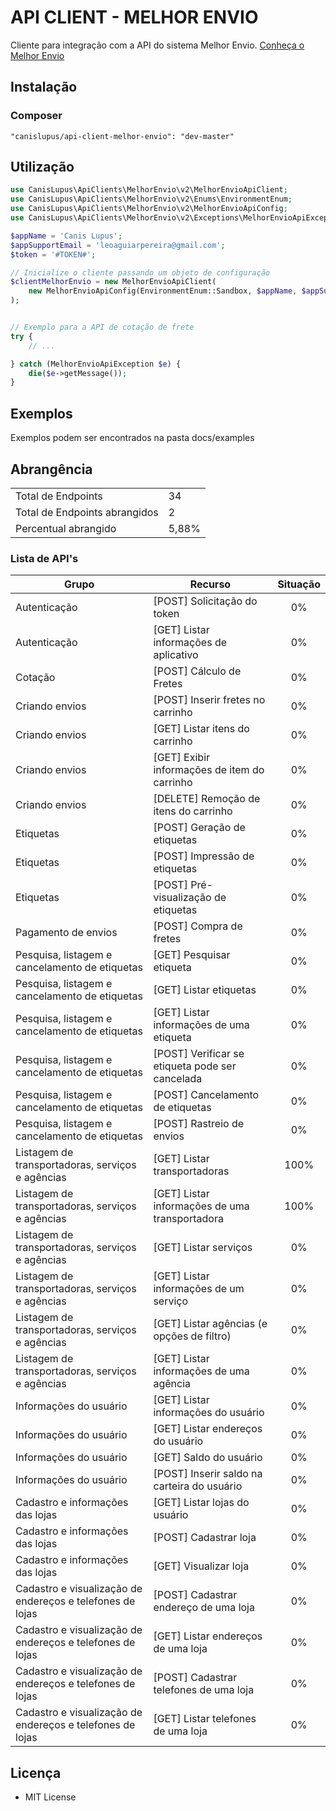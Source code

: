 # API CLIENT - MELHOR ENVIO

Cliente para integração com a API do sistema Melhor Envio. [Conheça o Melhor Envio](https://www.melhorenvio.com.br)

## Instalação

### Composer

```
"canislupus/api-client-melhor-envio": "dev-master"
```

## Utilização

~~~php
use CanisLupus\ApiClients\MelhorEnvio\v2\MelhorEnvioApiClient;
use CanisLupus\ApiClients\MelhorEnvio\v2\Enums\EnvironmentEnum;
use CanisLupus\ApiClients\MelhorEnvio\v2\MelhorEnvioApiConfig;
use CanisLupus\ApiClients\MelhorEnvio\v2\Exceptions\MelhorEnvioApiException;

$appName = 'Canis Lupus';
$appSupportEmail = 'leoaguiarpereira@gmail.com';
$token = '#TOKEN#';

// Inicialize o cliente passando um objeto de configuração
$clientMelhorEnvio = new MelhorEnvioApiClient(
    new MelhorEnvioApiConfig(EnvironmentEnum::Sandbox, $appName, $appSupportEmail, $token)
);


// Exemplo para a API de cotação de frete
try {    
    // ...

} catch (MelhorEnvioApiException $e) {
    die($e->getMessage());
}
~~~


## Exemplos

Exemplos podem ser encontrados na pasta docs/examples




## Abrangência

<table>
<tr>
    <td>Total de Endpoints</td>
    <td>34</td>
</tr>
<tr>
    <td>Total de Endpoints abrangidos</td>
    <td>2</td>
</tr>
<tr>
    <td>Percentual abrangido</td>
    <td>5,88%</td>
</tr>
</table>



### Lista de API's

| **Grupo**                                                 | **Recurso**                                     | **Situação** |
|-----------------------------------------------------------|-------------------------------------------------|:------------:|
| Autenticação                                              | [POST] Solicitação do token                     |      0%      |
| Autenticação                                              | [GET] Listar informações de aplicativo          |      0%      |
| Cotação                                                   | [POST] Cálculo de Fretes                        |      0%      |
| Criando envios                                            | [POST] Inserir fretes no carrinho               |      0%      |
| Criando envios                                            | [GET] Listar itens do carrinho                  |      0%      | 
| Criando envios                                            | [GET] Exibir informações de item do carrinho    |      0%      |
| Criando envios                                            | [DELETE] Remoção de itens do carrinho           |      0%      |
| Etiquetas                                                 | [POST] Geração de etiquetas                     |      0%      |
| Etiquetas                                                 | [POST] Impressão de etiquetas                   |      0%      |
| Etiquetas                                                 | [POST] Pré-visualização de etiquetas            |      0%      |
| Pagamento de envios                                       | [POST] Compra de fretes                         |      0%      |
| Pesquisa, listagem e cancelamento de etiquetas            | [GET] Pesquisar etiqueta                        |      0%      |
| Pesquisa, listagem e cancelamento de etiquetas            | [GET] Listar etiquetas                          |      0%      |
| Pesquisa, listagem e cancelamento de etiquetas            | [GET] Listar informações de uma etiqueta        |      0%      |
| Pesquisa, listagem e cancelamento de etiquetas            | [POST] Verificar se etiqueta pode ser cancelada |      0%      |
| Pesquisa, listagem e cancelamento de etiquetas            | [POST] Cancelamento de etiquetas                |      0%      |
| Pesquisa, listagem e cancelamento de etiquetas            | [POST] Rastreio de envios                       |      0%      |
| Listagem de transportadoras, serviços e agências          | [GET] Listar transportadoras                    |     100%     |
| Listagem de transportadoras, serviços e agências          | [GET] Listar informações de uma transportadora  |     100%     |
| Listagem de transportadoras, serviços e agências          | [GET] Listar serviços                           |      0%      |
| Listagem de transportadoras, serviços e agências          | [GET] Listar informações de um serviço          |      0%      |
| Listagem de transportadoras, serviços e agências          | [GET] Listar agências (e opções de filtro)      |      0%      |
| Listagem de transportadoras, serviços e agências          | [GET] Listar informações de uma agência         |      0%      |
| Informações do usuário                                    | [GET] Listar informações do usuário             |      0%      |
| Informações do usuário                                    | [GET] Listar endereços do usuário               |      0%      |
| Informações do usuário                                    | [GET] Saldo do usuário                          |      0%      |
| Informações do usuário                                    | [POST] Inserir saldo na carteira do usuário     |      0%      |
| Cadastro e informações das lojas                          | [GET] Listar lojas do usuário                   |      0%      |
| Cadastro e informações das lojas                          | [POST] Cadastrar loja                           |      0%      |
| Cadastro e informações das lojas                          | [GET] Visualizar loja                           |      0%      |
| Cadastro e visualização de endereços e telefones de lojas | [POST] Cadastrar endereço de uma loja           |      0%      |
| Cadastro e visualização de endereços e telefones de lojas | [GET] Listar endereços de uma loja              |      0%      |
| Cadastro e visualização de endereços e telefones de lojas | [POST] Cadastrar telefones de uma loja          |      0%      |
| Cadastro e visualização de endereços e telefones de lojas | [GET] Listar telefones de uma loja              |      0%      |


## Licença

- MIT License
